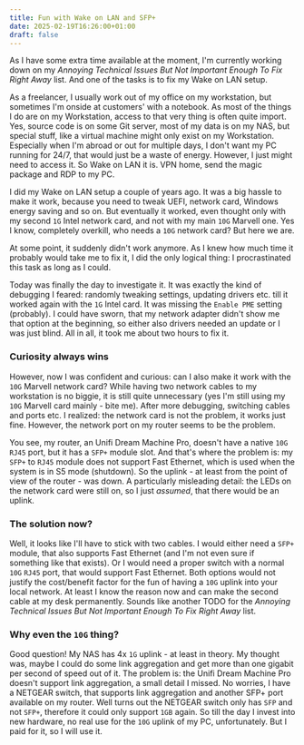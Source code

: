 ```yaml
---
title: Fun with Wake on LAN and SFP+
date: 2025-02-19T16:26:00+01:00
draft: false
---
```

As I have some extra time available at the moment, I'm currently working down on my _Annoying Technical Issues But Not Important Enough To Fix Right Away_ list. And one of the tasks is to fix my Wake on LAN setup.

As a freelancer, I usually work out of my office on my workstation, but sometimes I'm onside at customers' with a notebook. As most of the things I do are on my Workstation, access to that very thing is often quite import. Yes, source code is on some Git server, most of my data is on my NAS, but special stuff, like a virtual machine might only exist on my Workstation. Especially when I'm abroad or out for multiple days, I don't want my PC running for 24/7, that would just be a waste of energy. However, I just might need to access it. So Wake on LAN it is. VPN home, send the magic package and RDP to my PC.

I did my Wake on LAN setup a couple of years ago. It was a big hassle to make it work, because you need to tweak UEFI, network card, Windows energy saving and so on. But eventually it worked, even thought only with my second `1G` Intel network card, and not with my main `10G` Marvell one. Yes I know, completely overkill, who needs a `10G` network card? But here we are.

At some point, it suddenly didn't work anymore. As I knew how much time it probably would take me to fix it, I did the only logical thing: I procrastinated this task as long as I could.

Today was finally the day to investigate it. It was exactly the kind of debugging I feared: randomly tweaking settings, updating drivers etc. till it worked again with the `1G` Intel card. It was missing the `Enable PME` setting (probably). I could have sworn, that my network adapter didn't show me that option at the beginning, so either also drivers needed an update or I was just blind. All in all, it took me about two hours to fix it.

### Curiosity always wins

However, now I was confident and curious: can I also make it work with the `10G` Marvell network card? While having two network cables to my workstation is no biggie, it is still quite unnecessary (yes I'm still using my `10G` Marvell card mainly - bite me). After more debugging, switching cables and ports etc. I realized: the network card is not the problem, it works just fine. However, the network port on my router seems to be the problem.

You see, my router, an Unifi Dream Machine Pro, doesn't have a native `10G` `RJ45` port, but it has a `SFP+` module slot. And that's where the problem is: my `SFP+` to `RJ45` module does not support Fast Ethernet, which is used when the system is in S5 mode (shutdown). So the uplink - at least from the point of view of the router - was down. A particularly misleading detail: the LEDs on the network card were still on, so I just _assumed_, that there would be an uplink.

### The solution now?

Well, it looks like I'll have to stick with two cables. I would either need a `SFP+` module, that also supports Fast Ethernet (and I'm not even sure if something like that exists). Or I would need a proper switch with a normal `10G` `RJ45` port, that would support Fast Ethernet. Both options would not justify the cost/benefit factor for the fun of having a `10G` uplink into your local network. At least I know the reason now and can make the second cable at my desk permanently. Sounds like another TODO for the _Annoying Technical Issues But Not Important Enough To Fix Right Away_ list.

### Why even the `10G` thing?

Good question! My NAS has 4x `1G` uplink - at least in theory. My thought was, maybe I could do some link aggregation and get more than one gigabit per second of speed out of it. The problem is: the Unifi Dream Machine Pro doesn't support link aggregation, a small detail I missed. No worries, I have a NETGEAR switch, that supports link aggregation and another SFP+ port available on my router. Well turns out the NETGEAR switch only has `SFP` and not `SFP+`, therefore it could only support `1GB` again. So till the day I invest into new hardware, no real use for the `10G` uplink of my PC, unfortunately. But I paid for it, so I will use it.
